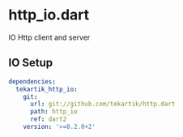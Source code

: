 # http_io.dart

IO Http client and server

## IO Setup

```yaml
dependencies:
  tekartik_http_io:
    git:
      url: git://github.com/tekartik/http.dart
      path: http_io
      ref: dart2
    version: '>=0.2.0+2'
```